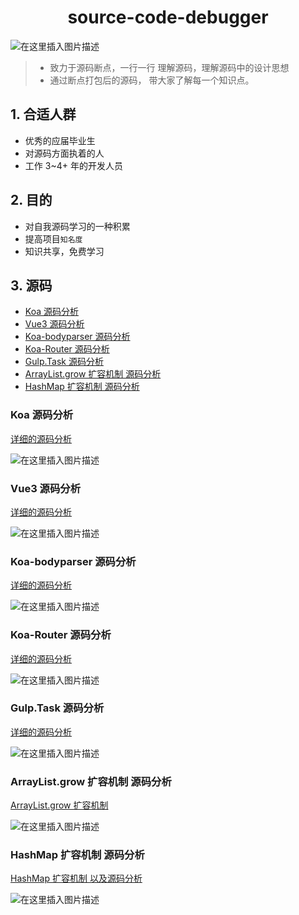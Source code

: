 <h1 align="center">source-code-debugger</h1>

![在这里插入图片描述](https://img-blog.csdnimg.cn/6459c95b94fb4ab7953ed15fc760e188.png#pic_center)

> - 致力于源码断点，一行一行 理解源码，理解源码中的设计思想
> - 通过断点打包后的源码， 带大家了解每一个知识点。

## 1. 合适人群

- 优秀的应届毕业生
- 对源码方面执着的人
- 工作 3~4+ 年的开发人员

## 2. 目的

- 对自我源码学习的一种积累
- 提高项目`知名度`
- 知识共享，免费学习

## 3. 源码

- [Koa 源码分析](https://github.com/a572251465/source-code-debugger#koa-%E6%BA%90%E7%A0%81%E5%88%86%E6%9E%90)
- [Vue3 源码分析](https://github.com/a572251465/source-code-debugger#vue3-%E6%BA%90%E7%A0%81%E5%88%86%E6%9E%90)
- [Koa-bodyparser 源码分析](https://github.com/a572251465/source-code-debugger#koa-bodyparser-%E6%BA%90%E7%A0%81%E5%88%86%E6%9E%90)
- [Koa-Router 源码分析](https://github.com/a572251465/source-code-debugger#koa-router-%E6%BA%90%E7%A0%81%E5%88%86%E6%9E%90)
- [Gulp.Task 源码分析](https://github.com/a572251465/source-code-debugger#koa-router-%E6%BA%90%E7%A0%81%E5%88%86%E6%9E%90)
- [ArrayList.grow 扩容机制 源码分析](https://github.com/a572251465/source-code-debugger#koa-router-%E6%BA%90%E7%A0%81%E5%88%86%E6%9E%90)
- [HashMap 扩容机制 源码分析](https://github.com/a572251465/source-code-debugger#hashmap-%E6%89%A9%E5%AE%B9%E6%9C%BA%E5%88%B6-%E6%BA%90%E7%A0%81%E5%88%86%E6%9E%90)

### Koa 源码分析

[详细的源码分析](./Koa/README.md)

![在这里插入图片描述](https://img-blog.csdnimg.cn/6e97524a5a0041cdbff7c40ec3e74023.png#pic_center)

### Vue3 源码分析

[详细的源码分析](./Vue3/README.md)

![在这里插入图片描述](https://img-blog.csdnimg.cn/76251d6c43294c55be8fe0a0c7a4d720.png#pic_center)

### Koa-bodyparser 源码分析

[详细的源码分析](./Koa-BodyParser/README.md)

![在这里插入图片描述](https://img-blog.csdnimg.cn/9efc60f2fe284d258c2a47c96d728906.png#pic_center)

### Koa-Router 源码分析

[详细的源码分析](./Koa-Router/README.md)

![在这里插入图片描述](https://img-blog.csdnimg.cn/7348c0c842b144ce9461d737c687f3e4.png#pic_center)

### Gulp.Task 源码分析

[详细的源码分析](./Gulp/Gulp.Task.README.md)

![在这里插入图片描述](https://img-blog.csdnimg.cn/7c8e2ff1fdeb49b1bcb1bf622befcac0.png#pic_center)

### ArrayList.grow 扩容机制 源码分析

[ArrayList.grow 扩容机制](./Java/ArrayList.learning.md)

![在这里插入图片描述](https://img-blog.csdnimg.cn/774bd84b50094d71b952c362f10a9bb1.png#pic_center)

### HashMap 扩容机制 源码分析

[HashMap 扩容机制 以及源码分析](./Java/HashMap.learning.md)

![在这里插入图片描述](https://img-blog.csdnimg.cn/d026eff5f4d647a6921c19b5fc5807b7.png#pic_center)
